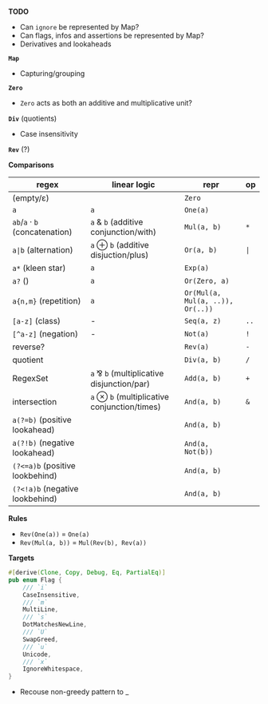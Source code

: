 **TODO**

- Can `ignore` be represented by Map?
- Can flags, infos and assertions be represented by Map?
- Derivatives and lookaheads

**`Map`**

- Capturing/grouping

**`Zero`**

- `Zero` acts as both an additive and multiplicative unit?

**`Div`** (quotients)

- Case insensitivity

**`Rev`** (?)

**Comparisons**

| regex | linear logic | repr | op |
| - | - | - | - |
| (empty/ε) | | `Zero` | |
| `a` | `a` | `One(a)` | |
| `ab`/`a` · `b` (concatenation) | `a` & `b` (additive conjunction/with) | `Mul(a, b)` | `*` |
| `a\|b` (alternation) | `a` ⊕ `b` (additive disjuction/plus) | `Or(a, b)` | `\|` |
| `a*` (kleen star) | `a` | `Exp(a)` |
| `a?` () | `a` | `Or(Zero, a)` |
| `a{n,m}` (repetition) | `a` | `Or(Mul(a, Mul(a, ..)), Or(..))` |
| `[a-z]` (class) | - | `Seq(a, z)` | `..` |
| `[^a-z]` (negation) | - | `Not(a)` | `!` |
| reverse? | | `Rev(a)` | `-` |
| quotient | | `Div(a, b)` | `/` |
| RegexSet | `a` ⅋ `b` (multiplicative disjunction/par) | `Add(a, b)` | `+` |
| intersection | `a` ⊗ `b` (multiplicative conjunction/times) | `And(a, b)` | `&` |
| `a(?=b)` (positive lookahead) | | `And(a, b)` | |
| `a(?!b)` (negative lookahead) | | `And(a, Not(b))` | |
| `(?<=a)b` (positive lookbehind) | | `And(a, b)` | |
| `(?<!a)b` (negative lookbehind) | | `And(a, b)` | |

**Rules**

- `Rev(One(a))` = `One(a)`
- `Rev(Mul(a, b))` = `Mul(Rev(b), Rev(a))`

**Targets**

```rust
#[derive(Clone, Copy, Debug, Eq, PartialEq)]
pub enum Flag {
    /// `i`
    CaseInsensitive,
    /// `m`
    MultiLine,
    /// `s`
    DotMatchesNewLine,
    /// `U`
    SwapGreed,
    /// `u`
    Unicode,
    /// `x`
    IgnoreWhitespace,
}
```

- Recouse non-greedy pattern to _
